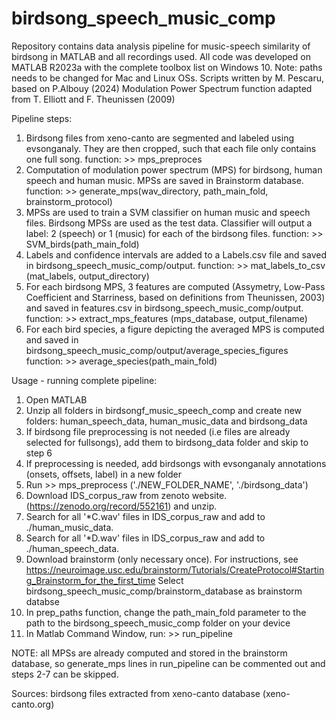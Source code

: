 # birdsong_speech_music_comp

Repository contains data analysis pipeline for music-speech similarity of birdsong in MATLAB and all recordings used. 
All code was developed on MATLAB R2023a with the complete toolbox list on Windows 10. Note: paths needs to be changed for Mac and Linux OSs. 
Scripts written by M. Pescaru, based on P.Albouy (2024)
Modulation Power Spectrum function adapted from T. Elliott and F. Theunissen (2009)

Pipeline steps: 
1. Birdsong files from xeno-canto are segmented and labeled using evsonganaly. They are then cropped, such that each file only contains one full song.
   function: >> mps_preproces
2. Computation of modulation power spectrum (MPS) for birdsong, human speech and human music. MPSs are saved in Brainstorm database.
   function: >> generate_mps(wav_directory, path_main_fold, brainstorm_protocol)
3. MPSs are used to train a SVM classifier on human music and speech files. Birdsong MPSs are used as the test data. Classifier will output a label: 2 (speech) or 1 (music) for each of the birdsong files.
   function: >> SVM_birds(path_main_fold)
4. Labels and confidence intervals are added to a Labels.csv file and saved in birdsong_speech_music_comp/output.
   function: >> mat_labels_to_csv (mat_labels, output_directory)
5. For each birdsong MPS, 3 features are computed (Assymetry, Low-Pass Coefficient and Starriness, based on definitions from Theunissen, 2003) and saved in features.csv in birdsong_speech_music_comp/output.
   function: >> extract_mps_features (mps_database, output_filename)
6. For each bird species, a figure depicting the averaged MPS is computed and saved in birdsong_speech_music_comp/output/average_species_figures
   function: >> average_species(path_main_fold)

Usage - running complete pipeline: 
1. Open MATLAB
2. Unzip all folders in birdsongf_music_speech_comp and create new folders: human_speech_data, human_music_data and birdsong_data
3. If birdsong file preprocessing is not needed (i.e files are already selected for fullsongs), add them to birdsong_data folder and skip to step 6
4. If preprocessing is needed, add birdsongs with evsonganaly annotations (onsets, offsets, label) in a new folder
5. Run >> mps_preprocess ('./NEW_FOLDER_NAME', './birdsong_data')
6. Download IDS_corpus_raw from zenoto website. (https://zenodo.org/record/552161) and unzip.
7. Search for all '*C.wav' files in IDS_corpus_raw and add to ./human_music_data. 
8. Search for all '*D.wav' files in IDS_corpus_raw and add to ./human_speech_data.
9. Download brainstorm (only necessary once). For instructions, see    https://neuroimage.usc.edu/brainstorm/Tutorials/CreateProtocol#Starting_Brainstorm_for_the_first_time
   Select birdsong_speech_music_comp/brainstorm_database as brainstorm databse
10. In prep_paths function, change the path_main_fold parameter to the path to the birdsong_speech_music_comp folder on your device
11. In Matlab Command Window, run: >> run_pipeline

NOTE: all MPSs are already computed and stored in the brainstorm database, so generate_mps lines in run_pipeline can be commented out and steps 2-7 can be skipped. 

Sources: birdsong files extracted from xeno-canto database (xeno-canto.org) 



